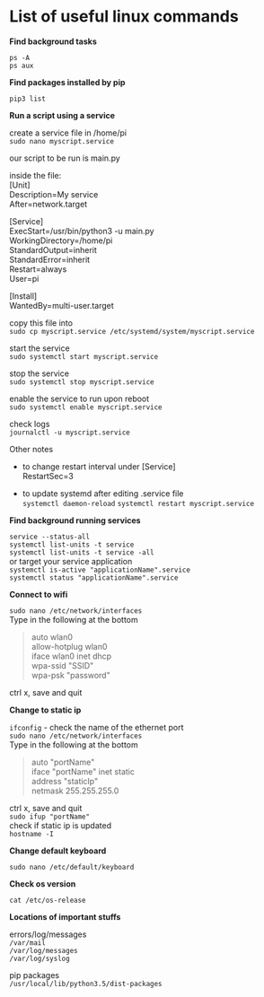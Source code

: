 # List of useful linux commands

__Find background tasks__

`ps -A`\
`ps aux`

__Find packages installed by pip__

`pip3 list`

__Run a script using a service__

create a service file in /home/pi \
`sudo nano myscript.service`

our script to be run is main.py

inside the file: \
[Unit] \
Description=My service \
After=network.target

[Service] \
ExecStart=/usr/bin/python3 -u main.py \
WorkingDirectory=/home/pi \
StandardOutput=inherit \
StandardError=inherit \
Restart=always \
User=pi 

[Install] \
WantedBy=multi-user.target

copy this file into \
`sudo cp myscript.service /etc/systemd/system/myscript.service`

start the service \
`sudo systemctl start myscript.service`

stop the service \
`sudo systemctl stop myscript.service`

enable the service to run upon reboot \
`sudo systemctl enable myscript.service`

check logs \
`journalctl -u myscript.service`

Other notes
* to change restart interval under [Service] \
RestartSec=3

* to update systemd after editing .service file \
`systemctl daemon-reload`
`systemctl restart myscript.service`

__Find background running services__

`service --status-all`\
`systemctl list-units -t service`\
`systemctl list-units -t service -all`\
or target your service application\
`systemctl is-active "applicationName".service`\
`systemctl status "applicationName".service`

__Connect to wifi__

`sudo nano /etc/network/interfaces`\
Type in the following at the bottom
>auto wlan0\
>allow-hotplug wlan0\
>iface wlan0 inet dhcp\
>    wpa-ssid "SSID"\
>    wpa-psk "password"

ctrl x, save and quit

__Change to static ip__

`ifconfig` - check the name of the ethernet port\
`sudo nano /etc/network/interfaces`\
Type in the following at the bottom
>auto "portName"\
>iface "portName" inet static\
>address "staticIp"\
>netmask 255.255.255.0

ctrl x, save and quit\
`sudo ifup "portName"`\
check if static ip is updated\
`hostname -I`

__Change default keyboard__

`sudo nano /etc/default/keyboard`

__Check os version__

`cat /etc/os-release`

__Locations of important stuffs__

errors/log/messages\
`/var/mail`\
`/var/log/messages`\
`/var/log/syslog`

pip packages\
`/usr/local/lib/python3.5/dist-packages`
